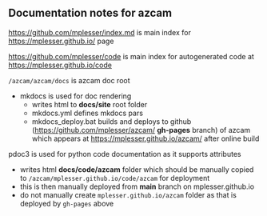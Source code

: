 ## Documentation notes for azcam ##

https://github.com/mplesser/index.md is main index for https://mplesser.github.io/ page

https://github.com/mplesser/code is main index for autogenerated code at https://mplesser.github.io/code

`/azcam/azcam/docs` is azcam doc root
- mkdocs is used for doc rendering
  - writes html to **docs/site** root folder
  - mkdocs.yml defines mkdocs pars
  - mkdocs_deploy.bat builds and deploys to github (https://github.com/mplesser/azcam/ **gh-pages** branch) of azcam which appears at https://mplesser.github.io/azcam/ after online build


pdoc3 is used for python code documentation as it supports attributes
 - writes html **docs/code/azcam** folder which should be manually copied to `/azcam/mplesser.github.io/code/azcam` for deployment
 - this is then manually deployed from **main** branch on mplesser.github.io
 - do not manually create `mplesser.github.io/azcam` folder as that is deployed by `gh-pages` above 


